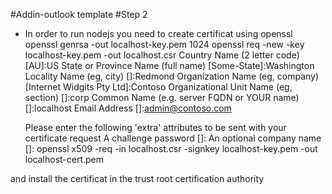 #Addin-outlook template
#Step 2
* In order to run nodejs you need to create certificat using openssl
openssl genrsa -out localhost-key.pem 1024 
openssl req -new -key localhost-key.pem -out localhost.csr
  Country Name (2 letter code) [AU]:US
  State or Province Name (full name) [Some-State]:Washington
  Locality Name (eg, city) []:Redmond
  Organization Name (eg, company) [Internet Widgits Pty Ltd]:Contoso
  Organizational Unit Name (eg, section) []:corp
  Common Name (e.g. server FQDN or YOUR name) []:localhost
  Email Address []:admin@contoso.com

  Please enter the following 'extra' attributes
  to be sent with your certificate request
  A challenge password []:
  An optional company name []:
openssl x509 -req -in localhost.csr -signkey localhost-key.pem -out localhost-cert.pem

and install the certificat in the trust root certification authority
